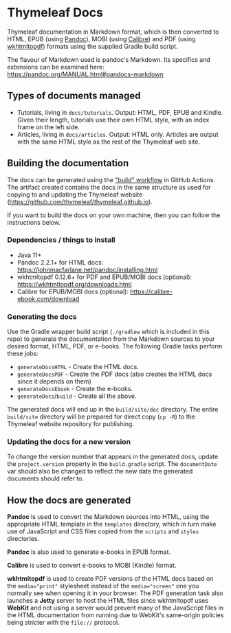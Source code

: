 
Thymeleaf Docs
==============

Thymeleaf documentation in Markdown format, which is then converted to HTML, EPUB
(using [Pandoc](https://johnmacfarlane.net/pandoc/)), MOBI (using [Calibre](https://calibre-ebook.com/))
and PDF (using [wkhtmltopdf](https://wkhtmltopdf.org/))
formats using the supplied Gradle build script.

The flavour of Markdown used is pandoc's Markdown. Its specifics and extensions can be
examined here: https://pandoc.org/MANUAL.html#pandocs-markdown


Types of documents managed
--------------------------

 * Tutorials, living in `docs/tutorials`. Output: HTML, PDF, EPUB and Kindle.
   Given their length, tutorials use their own HTML style, with an index frame
   on the left side.
 * Articles, living in `docs/articles`. Output: HTML only. Articles are output
   with the same HTML style as the rest of the Thymeleaf web site.


Building the documentation
--------------------------

The docs can be generated using the ["build" workflow](https://github.com/thymeleaf/thymeleaf-docs/actions/workflows/build.yaml)
in GitHub Actions.  The artifact created contains the docs in the same structure
as used for copying to and updating the Thymeleaf website (https://github.com/thymeleaf/thymeleaf.github.io).

If you want to build the docs on your own machine, then you can follow the
instructions below.

### Dependencies / things to install

 - Java 11+
 - Pandoc 2.2.1+ for HTML docs: https://johnmacfarlane.net/pandoc/installing.html
 - wkhtmltopdf 0.12.6+ for PDF and EPUB/MOBI docs (optional): https://wkhtmltopdf.org/downloads.html
 - Calibre for EPUB/MOBI docs (optional): https://calibre-ebook.com/download

### Generating the docs

Use the Gradle wrapper build script (`./gradlew` which is included in this repo)
to generate the documentation from the Markdown sources to your desired format,
HTML, PDF, or e-books.  The following Gradle tasks perform these jobs:

 * `generateDocsHTML` - Create the HTML docs.
 * `generateDocsPDF` - Create the PDF docs (also creates the HTML docs since it
   depends on them)
 * `generateDocsEbook` - Create the e-books.
 * `generateDocs`/`build` - Create all the above.

The generated docs will end up in the `build/site/doc` directory.  The entire
`build/site` directory will be prepared for direct copy (`cp -R`) to the
Thymeleaf website repository for publishing.

### Updating the docs for a new version

To change the version number that appears in the generated docs, update the
`project.version` property in the `build.gradle` script. The `documentDate` var
should also be changed to reflect the new date the generated documents should
refer to.


How the docs are generated
--------------------------

**Pandoc** is used to convert the Markdown sources into HTML, using the
appropriate HTML template in the `templates` directory, which in turn make use
of JavaScript and CSS files copied from the `scripts` and `styles` directories.

**Pandoc** is also used to generate e-books in EPUB format.

**Calibre** is used to convert e-books to MOBI (Kindle) format.

**wkhtmltopdf** is used to create PDF versions of the HTML docs based on the
`media="print"` stylesheet instead of the `media="screen"` one you normally see
when opening it in your browser.  The PDF generation task also launches a
**Jetty** server to host the HTML files since wkhtmltopdf uses **WebKit** and
not using a server would prevent many of the JavaScript files in the HTML
documentation from running due to WebKit's same-origin policies being stricter
with the `file://` protocol.
